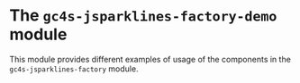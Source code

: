The `gc4s-jsparklines-factory-demo` module
==========================================

This module provides different examples of usage of the components in the `gc4s-jsparklines-factory` module.